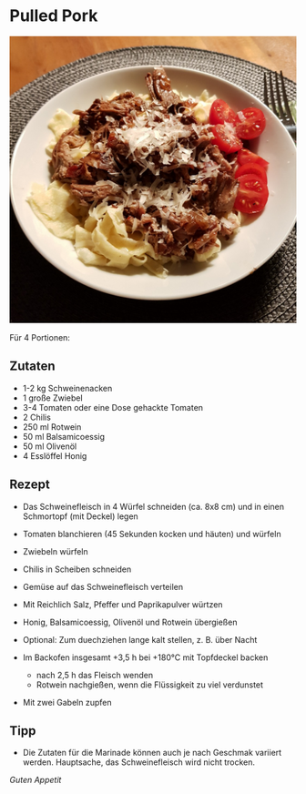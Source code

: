 # Pulled Pork

![img](imgs/Pulled_Pork.jpg)

Für 4 Portionen:

## Zutaten
- 1-2 kg Schweinenacken
- 1 große Zwiebel
- 3-4 Tomaten oder eine Dose gehackte Tomaten
- 2 Chilis
- 250 ml Rotwein
- 50 ml Balsamicoessig
- 50 ml Olivenöl
- 4 Esslöffel Honig

## Rezept
- Das Schweinefleisch in 4 Würfel schneiden (ca. 8x8 cm) und in einen Schmortopf (mit Deckel) legen

- Tomaten blanchieren (45 Sekunden kocken und häuten) und würfeln

- Zwiebeln würfeln

- Chilis in Scheiben schneiden

- Gemüse auf das Schweinefleisch verteilen

- Mit Reichlich Salz, Pfeffer und Paprikapulver würtzen

- Honig, Balsamicoessig, Olivenöl und Rotwein übergießen

- Optional: Zum duechziehen lange kalt stellen, z. B. über Nacht

- Im Backofen insgesamt +3,5 h bei +180°C mit Topfdeckel backen
  - nach 2,5 h das Fleisch wenden
  - Rotwein nachgießen, wenn die Flüssigkeit zu viel verdunstet

- Mit zwei Gabeln zupfen

## Tipp
- Die Zutaten für die Marinade können auch je nach Geschmak variiert werden.
Hauptsache, das Schweinefleisch wird nicht trocken.

*Guten Appetit*
